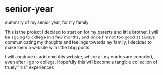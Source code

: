 # senior-year
summary of my senior year, for my family

This is the project I decided to start on for my parents and little brother.
I will be sgoing to college in a few months, and since I'm not too good at always communicating my thoughts and feelings towards my family, I decided to make them a website with little blog posts. 

I will continue to add onto this website, where all my entries are compiled, even after I go to college. Hopefully this will become a tangible collection of truely "Iris" experiences